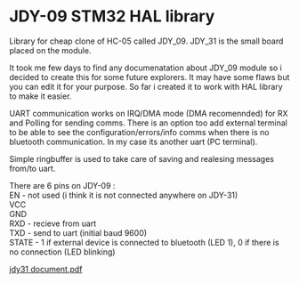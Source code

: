 # JDY-09 STM32 HAL library
Library for cheap clone of HC-05 called JDY_09. JDY_31 is the small board placed on the module.

It took me few days to find any documenatation about JDY_09 module so i decided to create this for some future explorers. 
It may have some flaws but you can edit it for your purpose. So far i created it to work with HAL library to make it easier. 

UART communication works on IRQ/DMA mode (DMA recomennded) for RX and Polling for sending comms. There is an option too add external terminal to be able to see the
configuration/errors/info comms when there is no bluetooth communication. In my case its another uart (PC terminal).

Simple ringbuffer is used to take care of saving and realesing messages from/to uart.

There are 6 pins on JDY-09 :  
EN - not used (i think it is not connected anywhere on JDY-31)  
VCC  
GND  
RXD - recieve from uart   
TXD - send to uart (initial baud 9600)  
STATE - 1 if external device is connected to bluetooth (LED 1), 0 if there is no connection (LED blinking)  



[jdy31 document.pdf](https://github.com/Roju667/JDY_09_stm32lib/files/7613162/jdy31.document.pdf)
